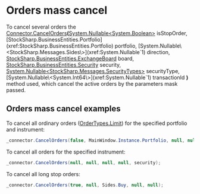 # Orders mass cancel

To cancel several orders the [Connector.CancelOrders](xref:StockSharp.Algo.Connector.CancelOrders(System.Nullable{System.Boolean},StockSharp.BusinessEntities.Portfolio,System.Nullable{StockSharp.Messages.Sides},StockSharp.BusinessEntities.ExchangeBoard,StockSharp.BusinessEntities.Security,System.Nullable{StockSharp.Messages.SecurityTypes},System.Nullable{System.Int64}))**(**[System.Nullable\<System.Boolean\>](xref:System.Nullable`1) isStopOrder, [StockSharp.BusinessEntities.Portfolio](xref:StockSharp.BusinessEntities.Portfolio) portfolio, [System.Nullable\<StockSharp.Messages.Sides\>](xref:System.Nullable`1) direction, [StockSharp.BusinessEntities.ExchangeBoard](xref:StockSharp.BusinessEntities.ExchangeBoard) board, [StockSharp.BusinessEntities.Security](xref:StockSharp.BusinessEntities.Security) security, [System.Nullable\<StockSharp.Messages.SecurityTypes\>](xref:System.Nullable`1) securityType, [System.Nullable\<System.Int64\>](xref:System.Nullable`1) transactionId **)** method used, which cancel the active orders by the parameters mask passed. 

## Orders mass cancel examples

To cancel all ordinary orders ([OrderTypes.Limit](xref:StockSharp.Messages.OrderTypes.Limit)) for the specified portfolio and instrument:

```cs
_connector.CancelOrders(false, MainWindow.Instance.Portfolio, null, null, security);
```

To cancel all orders for the specified instrument: 

```cs
_connector.CancelOrders(null, null, null, null, security);
```

To cancel all long stop orders: 

```cs
_connector.CancelOrders(true, null, Sides.Buy, null, null);
```
